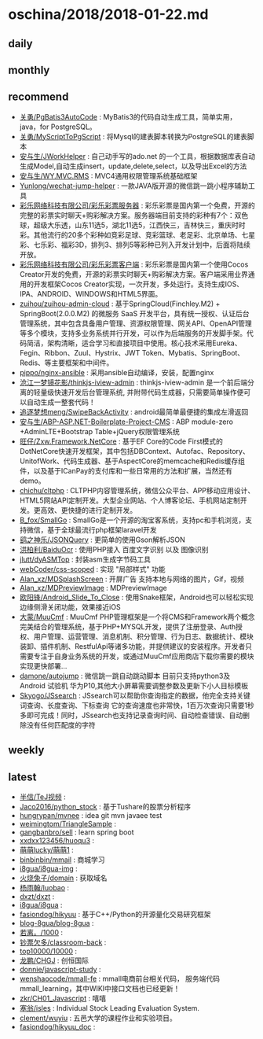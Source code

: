# oschina/2018/2018-01-22.md



## daily



## monthly



## recommend

- [关勇/PgBatis3AutoCode](http://git.oschina.net/tommygun/PgBatis3AutoCode) : MyBatis3的代码自动生成工具，简单实用，java，for PostgreSQL。
- [关勇/MyScriptToPgScript](http://git.oschina.net/tommygun/MyScriptToPgScript) : 将Mysql的建表脚本转换为PostgreSQL的建表脚本
- [安与生/JWorkHelper](http://git.oschina.net/anshengyu/JWorkHelper) : 自己动手写的ado.net 的一个工具，根据数据库表自动生成Model,自动生成insert，update,delete,select，以及导出Excel的方法
- [安与生/WY.MVC.RMS](http://git.oschina.net/anshengyu/WY.MVC.RMS) : ﻿MVC4通用权限管理系统基础框架
- [Yunlong/wechat-jump-helper](http://git.oschina.net/yunlong/wechat-jump-helper) : 一款JAVA版开源的微信跳一跳小程序辅助工具
- [彩乐网络科技有限公司/彩乐彩票服务器](http://git.oschina.net/cailetech/lotteryserver) : 彩乐彩票是国内第一个免费，开源的完整的彩票实时聊天+购彩解决方案。服务器端目前支持的彩种有7个：双色球，超级大乐透，山东11选5，湖北11选5，江西快三，吉林快三，重庆时时彩。其他流行的20多个彩种如竞彩足球、竞彩篮球、老足彩、北京单场、七星彩、七乐彩、福彩3D，排列3、排列5等彩种已列入开发计划中，后面将陆续开放。
- [彩乐网络科技有限公司/彩乐彩票客户端](http://git.oschina.net/cailetech/lotteryclient) : 彩乐彩票是国内第一个使用Cocos Creator开发的免费，开源的彩票实时聊天+购彩解决方案。客户端采用业界通用的开发框架Cocos Creator实现，一次开发，多处运行。支持生成IOS、IPA、ANDROID、WINDOWS和HTML5界面。
- [zuihou/zuihou-admin-cloud](http://git.oschina.net/zuihou111/zuihou-admin-cloud) : 基于SpringCloud(Finchley.M2) + SpringBoot(2.0.0.M2) 的微服务 SaaS 开发平台，具有统一授权、认证后台管理系统，其中包含具备用户管理、资源权限管理、网关API、OpenAPI管理等多个模块，支持多业务系统并行开发，可以作为后端服务的开发脚手架。代码简洁，架构清晰，适合学习和直接项目中使用。核心技术采用Eureka、Fegin、Ribbon、Zuul、Hystrix、JWT Token、Mybatis、SpringBoot、Redis、等主要框架和中间件。
- [pippo/nginx-ansible](http://git.oschina.net/pippozq/nginx-ansible) : 采用ansible自动编译，安装，配置nginx
- [沧江一梦镜花影/thinkjs-iview-admin](http://git.oschina.net/jingangdaxingxing/thinkjs-iview-admin) : thinkjs-iview-admin 是一个前后端分离的轻量级快速开发后台管理系统, 并附带代码生成器，只需要简单操作便可以自动生成一整套代码！
- [追逐梦想meng/SwipeBackActivity](http://git.oschina.net/mengpeng920223/SwipeBackActivity) : android最简单最便捷的集成左滑返回
- [安与生/ABP-ASP.NET-Boilerplate-Project-CMS](http://git.oschina.net/anshengyu/ABP-ASP.NET-Boilerplate-Project-CMS) : ABP module-zero +AdminLTE+Bootstrap Table+jQuery权限管理系统
- [旺仔/Zxw.Framework.NetCore](http://git.oschina.net/ceo_bitch/Zxw.Framework.NetCore) : 基于EF Core的Code First模式的DotNetCore快速开发框架，其中包括DBContext、Autofac、Repository、UnitofWork、代码生成器、基于AspectCore的memcache和Redis缓存组件，以及基于ICanPay的支付库和一些日常用的方法和扩展，当然还有demo。
- [chichu/cltphp](http://git.oschina.net/chichu/cltphp) : CLTPHP内容管理系统，微信公众平台、APP移动应用设计、HTML5网站API定制开发。大型企业网站、个人博客论坛、手机网站定制开发。更高效、更快捷的进行定制开发。
- [B_fox/SmallGo](http://git.oschina.net/jcove/SmallGo) : SmallGo是一个开源的淘宝客系统，支持pc和手机浏览，支持微信，基于全球最流行php框架laravel开发
- [鹞之神乐/JSONQuery](http://git.oschina.net/Kagura/JSONQuery) : 更简单的使用Gson解析JSON
- [洪柏利/BaiduOcr](http://git.oschina.net/paultest/BaiduOcr) : 使用PHP接入 百度文字识别 以及 图像识别
- [jlutt/dyASMTop](http://git.oschina.net/jlutt/dyASMTop) : 封装asm生成字节码工具
- [webCoder/css-scoped](http://git.oschina.net/starmagic/css-scoped) : 实现 "局部样式" 功能
- [Alan_xz/MDSplashScreen](http://git.oschina.net/Alan_xz/MDSplashScreen) : 开屏广告 支持本地与网络的图片，Gif，视频
- [Alan_xz/MDPreviewImage](http://git.oschina.net/Alan_xz/MDPreviewImage) : MDPreviewImage
- [欧阳锋/Android_Slide_To_Close](http://git.oschina.net/ouyangfeng/Android_Slide_To_Close) : 使用Snake框架，Android也可以轻松实现边缘侧滑关闭功能，效果接近iOS
- [大蒙/MuuCmf](http://git.oschina.net/dameng100/muucmf) : MuuCmf PHP管理框架是一个将CMS和Framework两个概念完美结合的管理系统，基于PHP+MYSQL开发，提供了注册登录、Auth授权、用户管理、运营管理、消息机制、积分管理、行为日志、数据统计、模块装卸、插件机制、RestfulApi等诸多功能，并提供建议的安装程序。开发者只需要专注于自身业务系统的开发，或通过MuuCmf应用商店下载你需要的模块实现更快部署...
- [damone/autojump](http://git.oschina.net/damone/autojump) : 微信跳一跳自动跳动脚本 目前只支持python3及Android 试验机 华为P10,其他大小屏幕需要调整参数及更新下小人目标模板
- [Skyogo/JSsearch](http://git.oschina.net/skyogo/JSsearch) : JSsearch可以帮助你查询指定的数据，他完全支持关键词查询、长度查询、下标查询 它的查询速度也非常快，1百万次查询只需要1秒多即可完成！同时，JSsearch也支持记录查询时间、自动检查错误、自动删除没有任何匹配度的字符


## weekly



## latest

- [半信/TeJ视频](http://git.oschina.net/TeJ/TeJShiPin) : 
- [Jaco2016/python_stock](http://git.oschina.net/jaco2016/python_stock) : 基于Tushare的股票分析程序
- [hungrypan/mvnee](http://git.oschina.net/hungrypan/mvnee) : idea git mvn javaee test
- [weimingtom/TriangleSample](http://git.oschina.net/weimingtom/TriangleSample) : 
- [gangbanbro/sell](http://git.oschina.net/gangbanbro/sell) : learn spring boot
- [xxdxx123456/huoqu3](http://git.oschina.net/xxdxx123456/huoqu3) : 
- [萌萌lucky/萌萌1](http://git.oschina.net/MengMenglucky/MengMeng0001) : 
- [binbinbin/mmail](http://git.oschina.net/binbinbin/mmail) : 商城学习
- [i8gua/i8gua-img](http://git.oschina.net/i8gua/i8gua-img) : 
- [火烧兔子/domain](http://git.oschina.net/huotu/domain) : 获取域名
- [杨雨翰/luobao](http://git.oschina.net/YangYuHan/luobao) : 
- [dxzt/dxzt](http://git.oschina.net/dxzt/dxzt) : 
- [i8gua/i8gua](http://git.oschina.net/i8gua/i8gua) : 
- [fasiondog/hikyuu](http://git.oschina.net/fasiondog/hikyuu) : 基于C++/Python的开源量化交易研究框架
- [blog-8gua/blog-8gua](http://git.oschina.net/blog-8gua/blog-8gua) : 
- [若离。/1000](http://git.oschina.net/jingdiankeji/1000) : 
- [钞票欠多/classroom-back](http://git.oschina.net/magin/classroom-back) : 
- [top10000/10000](http://git.oschina.net/XiaoHeyl/10000) : 
- [龙鹏/CHGJ](http://git.oschina.net/ThirDragon/CHGJ) : 创恒国际
- [donnie/javascript-study](http://git.oschina.net/linuxtomcat/java-script-study) : 
- [wenshaocode/mmall-fe](http://git.oschina.net/wsqcode/mmall-fe) : mmall电商前台相关代码， 服务端代码mmall_learning，其中WIKI中接口文档也已经更新！
- [zkr/CH01_Javascript](http://git.oschina.net/coveyz/CH01_Javascript) : 嘻嘻
- [塞翁/isles](http://git.oschina.net/hopefulwalker/isles) : Individual Stock Leading Evaluation System.
- [clement/wuyiu](http://git.oschina.net/zhoujianwen_cn/wuyiu) : 五邑大学的课程作业和实验项目。
- [fasiondog/hikyuu_doc](http://git.oschina.net/fasiondog/hikyuu_doc) : 